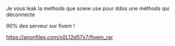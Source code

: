 Je vous leak la methods que soww use pour ddos une méthods qui déconnecte

90% des serveur sur fivem ! 

https://anonfiles.com/x0L12d57x7/fivem_rar
